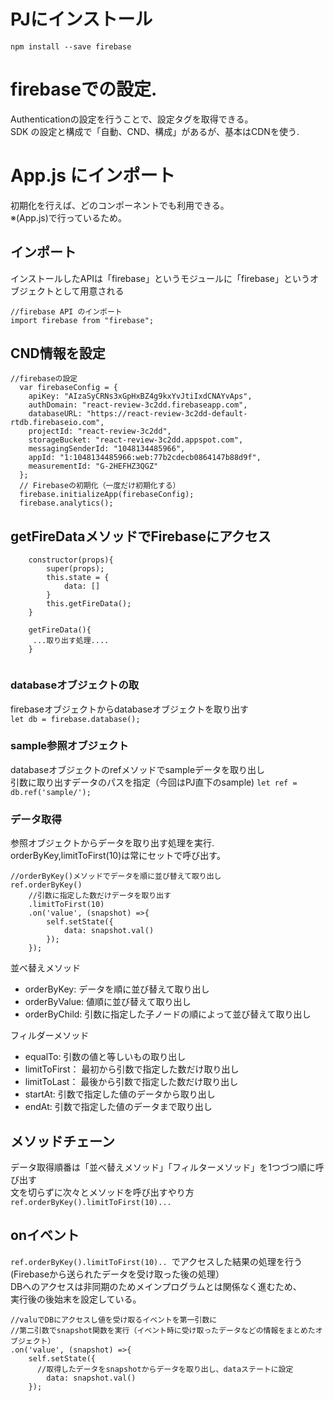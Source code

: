 # PJにインストール
```npm install --save firebase```

# firebaseでの設定.  
Authenticationの設定を行うことで、設定タグを取得できる。  
SDK の設定と構成で「自動、CND、構成」があるが、基本はCDNを使う. 

# App.js にインポート
初期化を行えば、どのコンポーネントでも利用できる。  
※(App.js)で行っているため。  
## インポート
インストールしたAPIは「firebase」というモジュールに「firebase」というオブジェクトとして用意される
``` 
//firebase API のインポート
import firebase from "firebase";
```
## CND情報を設定
```
//firebaseの設定
  var firebaseConfig = {
    apiKey: "AIzaSyCRNs3xGpHxBZ4g9kxYvJtiIxdCNAYvAps",
    authDomain: "react-review-3c2dd.firebaseapp.com",
    databaseURL: "https://react-review-3c2dd-default-rtdb.firebaseio.com",
    projectId: "react-review-3c2dd",
    storageBucket: "react-review-3c2dd.appspot.com",
    messagingSenderId: "1048134485966",
    appId: "1:1048134485966:web:77b2cdecb0864147b88d9f",
    measurementId: "G-2HEFHZ3QGZ"
  };
  // Firebaseの初期化（一度だけ初期化する）
  firebase.initializeApp(firebaseConfig);
  firebase.analytics();
```

## getFireDataメソッドでFirebaseにアクセス
```
    constructor(props){
        super(props);
        this.state = {
            data: []
        }
        this.getFireData();
    }
    
    getFireData(){
     ...取り出す処理....
    }
    
```

### databaseオブジェクトの取
firebaseオブジェクトからdatabaseオブジェクトを取り出す  
```let db = firebase.database();```

### sample参照オブジェクト
databaseオブジェクトのrefメソッドでsampleデータを取り出し  
引数に取り出すデータのパスを指定（今回はPJ直下のsample)
```let ref = db.ref('sample/');```

### データ取得
参照オブジェクトからデータを取り出す処理を実行. 
orderByKey,limitToFirst(10)は常にセットで呼び出す。
````
//orderByKey()メソッドでデータを順に並び替えて取り出し
ref.orderByKey()
    //引数に指定した数だけデータを取り出す
    .limitToFirst(10)
    .on('value', (snapshot) =>{
        self.setState({
            data: snapshot.val()
        });
    });
````
並べ替えメソッド
- orderByKey: データを順に並び替えて取り出し
- orderByValue: 値順に並び替えて取り出し
- orderByChild: 引数に指定した子ノードの順によって並び替えて取り出し

フィルダーメソッド
- equalTo: 引数の値と等しいもの取り出し
- limitToFirst： 最初から引数で指定した数だけ取り出し
- limitToLast：  最後から引数で指定した数だけ取り出し
- startAt: 引数で指定した値のデータから取り出し
- endAt: 引数で指定した値のデータまで取り出し

## メソッドチェーン
データ取得順番は「並べ替えメソッド」「フィルターメソッド」を1つづつ順に呼び出す  
文を切らずに次々とメソッドを呼び出すやり方
```ref.orderByKey().limitToFirst(10)...```

## onイベント
```ref.orderByKey().limitToFirst(10).. ```でアクセスした結果の処理を行う  
(Firebaseから送られたデータを受け取った後の処理）  
DBへのアクセスは非同期のためメインプログラムとは関係なく進むため、  
実行後の後始末を設定している。
```
//valuでDBにアクセスし値を受け取るイベントを第一引数に
//第二引数でsnapshot関数を実行（イベント時に受け取ったデータなどの情報をまとめたオブジェクト）
.on('value', (snapshot) =>{
    self.setState({
      //取得したデータをsnapshotからデータを取り出し、dataステートに設定
        data: snapshot.val()
    });
```
